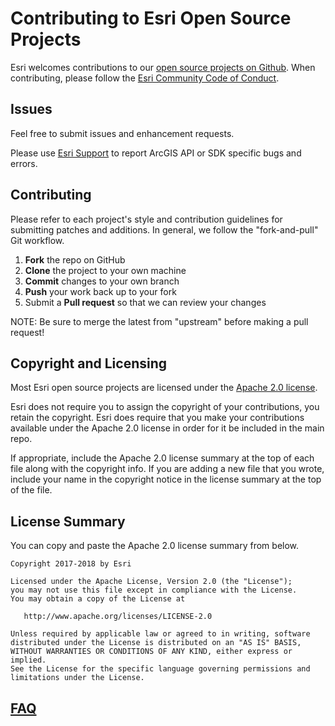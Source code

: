 Contributing to Esri Open Source Projects
=========================================

Esri welcomes contributions to our [open source projects on Github](http://esri.github.io/). When contributing, please follow the [Esri Community Code of Conduct](CODE_OF_CONDUCT.md).

Issues
------

Feel free to submit issues and enhancement requests.

Please use [Esri Support](https://developers.arcgis.com/support/) to report ArcGIS API or SDK specific bugs and errors.

Contributing
------------

Please refer to each project's style and contribution guidelines for submitting patches and additions. In general, we follow the "fork-and-pull" Git workflow.

 1. **Fork** the repo on GitHub
 2. **Clone** the project to your own machine
 3. **Commit** changes to your own branch
 4. **Push** your work back up to your fork
 5. Submit a **Pull request** so that we can review your changes

NOTE: Be sure to merge the latest from "upstream" before making a pull request!

Copyright and Licensing
-----------------------

Most Esri open source projects are licensed under the [Apache 2.0 license](http://www.apache.org/licenses/LICENSE-2.0).

Esri does not require you to assign the copyright of your contributions, you retain the copyright. Esri does require that you make your contributions available under the Apache 2.0 license in order for it be included in the main repo.

If appropriate, include the Apache 2.0 license summary at the top of each file along with the copyright info. If you are adding a new file that you wrote, include your name in the copyright notice in the license summary at the top of the file.

## License Summary

You can copy and paste the Apache 2.0 license summary from below.

```
Copyright 2017-2018 by Esri

Licensed under the Apache License, Version 2.0 (the "License");
you may not use this file except in compliance with the License.
You may obtain a copy of the License at

   http://www.apache.org/licenses/LICENSE-2.0

Unless required by applicable law or agreed to in writing, software
distributed under the License is distributed on an "AS IS" BASIS,
WITHOUT WARRANTIES OR CONDITIONS OF ANY KIND, either express or implied.
See the License for the specific language governing permissions and
limitations under the License.
```

## [FAQ](https://github.com/Esri/contributing/issues?q=label%3Afaq+sort%3Aupdated-desc+is%3Aclosed)